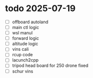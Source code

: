# todo 2025-07-19

- [ ] offboard autoland
- [ ] main ctl logic
- [ ] wsl manul
- [ ] forward logic
- [ ] altitude logic
- [ ] vins cali
- [ ] rcup code
- [ ] lacunch2cpp
- [ ] tripod head board for 250 drone fixed
- [ ] schur vins